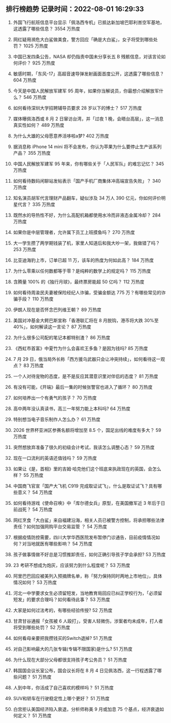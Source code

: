 
## 排行榜趋势 记录时间：2022-08-01 16:29:33
  
  1. 外国飞行航班信息平台显示「佩洛西专机」已抵达新加坡巴耶利峇空军基地，这透露了哪些信息？ 3554 万热度
    
  2. 网红疑用濒危大白鲨做美食，警方回应「确是大白鲨」，女子将受到哪些处罚？ 1025 万热度
    
  3. 中国已发四条公告，NASA 却仍指责中国未分享长五 B 残骸信息，对该言论如何评价？ 925 万热度
    
  4. 敏感时期，「东风-17」高超音速导弹发射画面首度公开，这透露了哪些信息？ 604 万热度
    
  5. 今天是中国人民解放军建军 95 周年，如果你当解说员，你最想介绍解放军什么？ 546 万热度
    
  6. 如何看待深圳大学招聘辅导员要求 28 岁以下的博士？ 517 万热度
    
  7. 媒体曝佩洛西或 8 月 2 日窜访台湾，并「过夜 1 晚，会晤台高层」，这一消息真实性如何？ 489 万热度
    
  8. 为什么大雄的父母愿意养活哆啦a梦? 402 万热度
    
  9. 据消息称 iPhone 14 mini 将不会发布，你认为苹果为什么要停止生产该系列产品？ 355 万热度
    
  10. 中国人民解放军建军 95 年来，你有哪些关于「人民军队」的难忘记忆？ 345 万热度
    
  11. 如何看待数码闲聊站发帖表示「国产手机厂商集体冲高端宣告失败」？ 340 万热度
    
  12. 知名演员胡军代言理财产品翻车，疑似涉及 34 万人 390 亿元，你如何评价明星代言？ 335 万热度
    
  13. 既然水的导热性不好，为什么高配机箱都使用水冷而非液态金属冷却？ 284 万热度
    
  14. 如果你是中层管理者，允许属下员工上班摸鱼吗？ 270 万热度
    
  15. 大一学生攒了两学期钱装了机，家里人知道后和我大吵一架，我做错了吗？ 253 万热度
    
  16. 比亚迪海豹上市，订单已超 11 万，该车的热度为何如此高？ 184 万热度
    
  17. 为什么零乘以任何数都等于零？是纯粹的数学上的规定吗？ 115 万热度
    
  18. 含腾量 100% 的《独行月球》，最终票房能超 50 亿吗？ 112 万热度
    
  19. 如何看待周渝民夫妻被保险经纪人诈骗，受骗金额达 775 万？有哪些常见的诈骗手段？ 110 万热度
    
  20. 伊朗人现在是否怀念巴列维王朝？ 89 万热度
    
  21. 美国对冲基金大鳄巴斯宣称「香港联汇将在 8 月脱钩，港币将大跌 30%至 40%」，如何解读这一言论？ 87 万热度
    
  22. 为什么很多公司配的笔记本都特别渣？ 86 万热度
    
  23. 《西虹市首富》中夏竹为什么会喜欢王多鱼？是因为钱吗? 85 万热度
    
  24. 7 月 29 日，俄当局外长称「西方援乌武器只会让冲突持续」，如何看待这一观点？ 83 万热度
    
  25. 一个人对待宠物的态度，是不是反应其潜意识里对伴侣的态度？ 81 万热度
    
  26. 有没有可能，《开端》最后一集的时候张警官也进入了循环？ 80 万热度
    
  27. 如何培养出一个有勇气的孩子？ 70 万热度
    
  28. 高中两年没认真读书，高三一年努力能上本科吗? 64 万热度
    
  29. 特别想当电子音乐制作人怎么办？ 61 万热度
    
  30. 2026 世界杯亚洲区参赛名额将增加至 8.5 个，国足出线的难度有多大？ 59 万热度
    
  31. 突然想放弃准备了很久的初级会计考试，我该怎么调整心态？ 59 万热度
    
  32. 现在一口流利的英语还值钱吗？ 59 万热度
    
  33. 如果让《是，首相》里的吉姆·哈克他们这个班底来执政现在的英国，会怎么样？ 55 万热度
    
  34. 中国商飞官宣「国产大飞机 C919 完成取证试飞」，什么是取证试飞？具有哪些意义？ 54 万热度
    
  35. 如何看待游戏《使命召唤》中「库尔德女兵」原型，在美国撤军近 3 年后于日前战死？ 54 万热度
    
  36. 网红烹食「大白鲨」来自福建沿海，相关人员已被警方控制，将承担哪些法律责任？如何加强网购平台交易监管 ？ 54 万热度
    
  37. 根据疫情防控需要，四川大学华西医院发布暂停门诊通告，目前疫情情况如何？对当地就医有哪些影响？ 54 万热度
    
  38. 孩子做事情做不好总是习惯推卸责任，如何正确引导孩子学会承担? 53 万热度
    
  39. 23 考研不想成为炮灰，应该努力到什么程度呢？ 53 万热度
    
  40. 阿里巴巴回应被美列入预摘牌名单，称「努力保持同时两地上市地位」，具体情况如何？ 53 万热度
    
  41. 河北一中学要求女生必须留短发，当地教育局回应已纠正学校行为，「必须留短发」的要求合理吗？如何看待此事？ 53 万热度
    
  42. 大家是如何过法考的，有哪些经验传授? 52 万热度
    
  43. 甘肃甘谷通报「女孩被 6 人殴打」，受害人轻微伤，涉案者均未成年，打人者将受到哪些处罚？ 52 万热度
    
  44. 如何看母亲要把我攒钱买的Switch退掉? 51 万热度
    
  45. 对自己影响最大的几张专辑(专辑不限国家)是什么? 51 万热度
    
  46. 为什么现在大部分父母都很支持孩子考公务员？ 51 万热度
    
  47. 韩国国会议长室公布，国会议长将在 8 月 4 日见佩洛西，这一行程透露了哪些问题？ 51 万热度
    
  48. 人到中年，你活成了自己喜欢的模样吗？ 51 万热度
    
  49. SUV和轿车在行驶稳定性上哪个更好？ 51 万热度
    
  50. 白宫拒认美国经济陷入衰退，分析师称美 9 月或加息 75 个基点，经济衰退如何定义？ 51 万热度
    